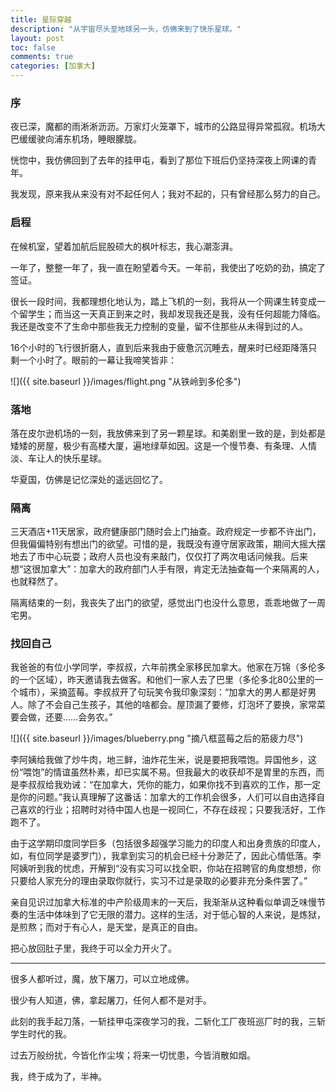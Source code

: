 ```yaml
---
title: 星际穿越
description: "从宇宙尽头至地球另一头，仿佛来到了快乐星球。"
layout: post
toc: false
comments: true
categories: [加拿大]
---
```


### 序

夜已深，魔都的雨淅淅沥沥。万家灯火笼罩下，城市的公路显得异常孤寂。机场大巴缓缓驶向浦东机场，睡眼朦胧。

恍惚中，我仿佛回到了去年的挂甲屯，看到了那位下班后仍坚持深夜上网课的青年。

我发现，原来我从来没有对不起任何人；我对不起的，只有曾经那么努力的自己。



### 启程

在候机室，望着加航后屁股硕大的枫叶标志，我心潮澎湃。

一年了，整整一年了，我一直在盼望着今天。一年前，我使出了吃奶的劲，搞定了签证。

很长一段时间，我都理想化地认为，踏上飞机的一刻，我将从一个网课生转变成一个留学生；而当这一天真正到来之时，我却发现我还是我，没有任何超能力降临。我还是改变不了生命中那些我无力控制的变量，留不住那些从未得到过的人。

16个小时的飞行很折磨人，直到后来我由于疲惫沉沉睡去，醒来时已经距降落只剩一个小时了。眼前的一幕让我啼笑皆非：

![]({{ site.baseurl }}/images/flight.png "从铁岭到多伦多")



### 落地

落在皮尔逊机场的一刻，我放佛来到了另一颗星球。和美剧里一致的是，到处都是矮矮的房屋，极少有高楼大厦，遍地绿草如因。这是一个慢节奏、有条理、人情淡、车让人的快乐星球。

华夏国，仿佛是记忆深处的遥远回忆了。



### 隔离

三天酒店+11天居家，政府健康部门随时会上门抽查。政府规定一步都不许出门，但我偏偏特别有想出门的欲望。可惜的是，我既没有遵守居家政策，期间大摇大摆地去了市中心玩耍；政府人员也没有来敲门，仅仅打了两次电话问候我。后来想“这很加拿大”：加拿大的政府部门人手有限，肯定无法抽查每一个来隔离的人，也就释然了。

隔离结束的一刻，我丧失了出门的欲望，感觉出门也没什么意思，乖乖地做了一周宅男。



### 找回自己

我爸爸的有位小学同学，李叔叔，六年前携全家移民加拿大。他家在万锦（多伦多的一个区域），昨天邀请我去做客。和他们一家人去了巴里（多伦多北80公里的一个城市），采摘蓝莓。李叔叔开了句玩笑令我印象深刻：“加拿大的男人都是好男人。除了不会自己生孩子，其他的啥都会。屋顶漏了要修，灯泡坏了要换，家常菜要会做，还要……会务农。”

![]({{ site.baseurl }}/images/blueberry.png "摘八框蓝莓之后的筋疲力尽")

李阿姨给我做了炒牛肉，地三鲜，油炸花生米，说是要把我喂饱。异国他乡，这份“喂饱”的情谊虽然朴素，却已实属不易。但我最大的收获却不是胃里的东西，而是李叔叔给我劝诫：“在加拿大，凭你的能力，如果你找不到喜欢的工作，那一定是你的问题。”我认真理解了这番话：加拿大的工作机会很多，人们可以自由选择自己喜欢的行业；招聘时对待中国人也是一视同仁，不存在歧视；只要我活好，工作跑不了。

由于这学期印度同学巨多（包括很多超强学习能力的印度人和出身贵族的印度人，如，有位同学是婆罗门），我拿到实习的机会已经十分渺茫了，因此心情低落。李阿姨听到我的忧虑，开解到“没有实习可以找全职，你站在招聘官的角度想想，你只要给人家充分的理由录取你就行，实习不过是录取的必要非充分条件罢了。”

亲自见识过加拿大标准的中产阶级周末的一天后，我渐渐从这种看似单调乏味慢节奏的生活中体味到了它无限的潜力。这样的生活，对于低心智的人来说，是炼狱，是煎熬；而对于有心人，是天堂，是真正的自由。

把心放回肚子里，我终于可以全力开火了。



---

很多人都听过，魔，放下屠刀，可以立地成佛。

很少有人知道，佛，拿起屠刀，任何人都不是对手。

此刻的我手起刀落，一斩挂甲屯深夜学习的我，二斩化工厂夜班巡厂时的我，三斩学生时代的我。

过去万般纷扰，今皆化作尘埃；将来一切忧患，今皆消散如烟。

我，终于成为了，半神。